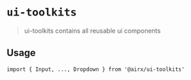 # `ui-toolkits`

> ui-toolkits contains all reusable ui components

## Usage

```
import { Input, ..., Dropdown } from '@airx/ui-toolkits'

```
